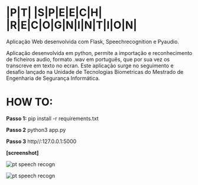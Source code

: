 # |P|T|  |S|P|E|E|C|H|  |R|E|C|O|G|N|I|N|T|I|O|N|

Aplicação Web desenvolvida com Flask, Speechrecognition e Pyaudio.

Aplicação desenvolvida em python, permite a importação e reconhecimento de ficheiros audio, formato .wav em português, que por sua vez os transcreve em texto no ecran.
Este aplicação surge no seguimento e desafio lançado na Unidade de Tecnologias Biometricas do Mestrado de Engenharia de Segurança Informática.

# HOW TO:

**Passo 1:** pip install -r requirements.txt

**Passo 2** python3 app.py

**Passo 3** http//:127.0.0.1:5000


**[screenshot]**

![pt speech recogn](https://github.com/paciente23256/speech-recognition/blob/main/static/app_sceenshot_01?raw=true "pt speech recogn")

![pt speech recogn](https://github.com/paciente23256/speech-recognition/blob/main/static/app_sceenshot_02?raw=true "pt speech recogn")
